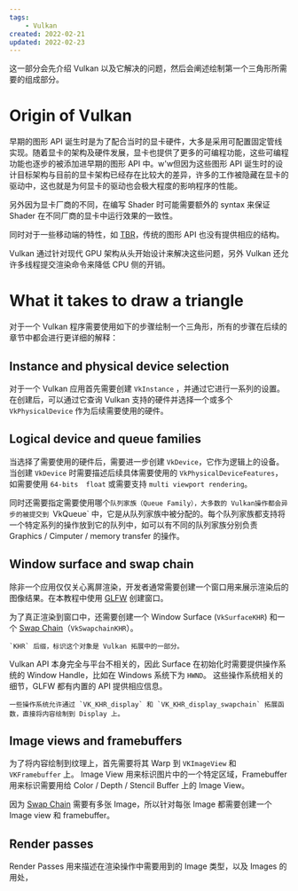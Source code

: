```yaml
---
tags:
    - Vulkan
created: 2022-02-21
updated: 2022-02-23
---
```


这一部分会先介绍 Vulkan 以及它解决的问题，然后会阐述绘制第一个三角形所需要的组成部分。

# Origin of Vulkan

早期的图形 API 诞生时是为了配合当时的显卡硬件，大多是采用可配置固定管线实现。随着显卡的架构及硬件发展，显卡也提供了更多的可编程功能，这些可编程功能也逐步的被添加进早期的图形 API 中。w'w但因为这些图形 API 诞生时的设计目标架构与目前的显卡架构已经存在比较大的差异，许多的工作被隐藏在显卡的驱动中，这也就是为何显卡的驱动也会极大程度的影响程序的性能。

另外因为显卡厂商的不同，在编写 Shader 时可能需要额外的 syntax 来保证 Shader 在不同厂商的显卡中运行效果的一致性。

同时对于一些移动端的特性，如 [TBR](../../Notes/Computer%20Graphics/Tiled-Baed%20Rendering.md)，传统的图形 API 也没有提供相应的结构。

Vulkan 通过针对现代 GPU 架构从头开始设计来解决这些问题，另外 Vulkan 还允许多线程提交渲染命令来降低 CPU 侧的开销。

# What it takes to draw a triangle

对于一个 Vulkan 程序需要使用如下的步骤绘制一个三角形，所有的步骤在后续的章节中都会进行更详细的解释：

## Instance and physical device selection

对于一个 Vulkan 应用首先需要创建 `VkInstance` ，并通过它进行一系列的设置。在创建后，可以通过它查询 Vulkan 支持的硬件并选择一个或多个 `VkPhysicalDevice` 作为后续需要使用的硬件。

## Logical device and queue families

当选择了需要使用的硬件后，需要进一步创建 `VkDevice`，它作为逻辑上的设备。当创建 `VkDevice` 时需要描述后续具体需要使用的 `VkPhysicalDeviceFeatures`，如需要使用 `64-bits  float` 或需要支持 `multi viewport rendering`。

同时还需要指定需要使用哪个`队列家族（Queue Family），大多数的 Vulkan操作都会异步的被提交到 `VkQueue` 中，它是从队列家族中被分配的。每个队列家族都支持将一个特定系列的操作放到它的队列中，如可以有不同的队列家族分别负责 Graphics / Cimputer / memory transfer 的操作。

## Window surface and swap chain

除非一个应用仅仅关心离屏渲染，开发者通常需要创建一个窗口用来展示渲染后的图像结果。在本教程中使用 [GLFW](../Learn%20OpenGL/Ch%2000%20Creating%20a%20Window.md#GLFW) 创建窗口。

为了真正渲染到窗口中，还需要创建一个 Window Surface (`VkSurfaceKHR`) 和一个 [Swap Chain](../../Notes/Computer%20Graphics/Swap%20Chain.md)（`VkSwapchainKHR`）。

```ad-note
`KHR` 后缀，标识这个对象是 Vulkan 拓展中的一部分。
```

Vulkan API 本身完全与平台不相关的，因此 Surface 在初始化时需要提供操作系统的 Window Handle，比如在 Windows 系统下为 `HWND`。 这些操作系统相关的细节，GLFW 都有内置的 API 提供相应信息。

```ad-note
一些操作系统允许通过 `VK_KHR_display` 和 `VK_KHR_display_swapchain` 拓展函数，直接将内容绘制到 Display 上。
```

## Image views and framebuffers

为了将内容绘制到纹理上，首先需要将其 Warp 到 `VKImageView` 和 `VKFramebuffer` 上。 Image View 用来标识图片中的一个特定区域，Framebuffer 用来标识需要用给 Color / Depth / Stencil Buffer 上的 Image View。

因为 [Swap Chain](../../Notes/Computer%20Graphics/Swap%20Chain.md) 需要有多张 Image，所以针对每张 Image 都需要创建一个 Image view 和 framebuffer。

## Render passes

Render Passes 用来描述在渲染操作中需要用到的 Image 类型，以及 Images 的用处，